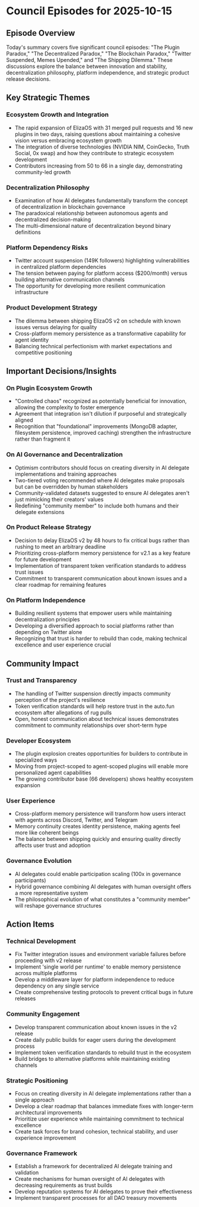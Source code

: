 # Council Episodes for 2025-10-15

## Episode Overview
Today's summary covers five significant council episodes: "The Plugin Paradox," "The Decentralized Paradox," "The Blockchain Paradox," "Twitter Suspended, Memes Upended," and "The Shipping Dilemma." These discussions explore the balance between innovation and stability, decentralization philosophy, platform independence, and strategic product release decisions.

## Key Strategic Themes

### Ecosystem Growth and Integration
- The rapid expansion of ElizaOS with 31 merged pull requests and 16 new plugins in two days, raising questions about maintaining a cohesive vision versus embracing ecosystem growth
- The integration of diverse technologies (NVIDIA NIM, CoinGecko, Truth Social, 0x swap) and how they contribute to strategic ecosystem development
- Contributors increasing from 50 to 66 in a single day, demonstrating community-led growth

### Decentralization Philosophy
- Examination of how AI delegates fundamentally transform the concept of decentralization in blockchain governance
- The paradoxical relationship between autonomous agents and decentralized decision-making
- The multi-dimensional nature of decentralization beyond binary definitions

### Platform Dependency Risks
- Twitter account suspension (149K followers) highlighting vulnerabilities in centralized platform dependencies
- The tension between paying for platform access ($200/month) versus building alternative communication channels
- The opportunity for developing more resilient communication infrastructure

### Product Development Strategy
- The dilemma between shipping ElizaOS v2 on schedule with known issues versus delaying for quality
- Cross-platform memory persistence as a transformative capability for agent identity
- Balancing technical perfectionism with market expectations and competitive positioning

## Important Decisions/Insights

### On Plugin Ecosystem Growth
- "Controlled chaos" recognized as potentially beneficial for innovation, allowing the complexity to foster emergence
- Agreement that integration isn't dilution if purposeful and strategically aligned
- Recognition that "foundational" improvements (MongoDB adapter, filesystem persistence, improved caching) strengthen the infrastructure rather than fragment it

### On AI Governance and Decentralization
- Optimism contributors should focus on creating diversity in AI delegate implementations and training approaches
- Two-tiered voting recommended where AI delegates make proposals but can be overridden by human stakeholders
- Community-validated datasets suggested to ensure AI delegates aren't just mimicking their creators' values
- Redefining "community member" to include both humans and their delegate extensions

### On Product Release Strategy
- Decision to delay ElizaOS v2 by 48 hours to fix critical bugs rather than rushing to meet an arbitrary deadline
- Prioritizing cross-platform memory persistence for v2.1 as a key feature for future development
- Implementation of transparent token verification standards to address trust issues
- Commitment to transparent communication about known issues and a clear roadmap for remaining features

### On Platform Independence
- Building resilient systems that empower users while maintaining decentralization principles
- Developing a diversified approach to social platforms rather than depending on Twitter alone
- Recognizing that trust is harder to rebuild than code, making technical excellence and user experience crucial

## Community Impact

### Trust and Transparency
- The handling of Twitter suspension directly impacts community perception of the project's resilience
- Token verification standards will help restore trust in the auto.fun ecosystem after allegations of rug pulls
- Open, honest communication about technical issues demonstrates commitment to community relationships over short-term hype

### Developer Ecosystem
- The plugin explosion creates opportunities for builders to contribute in specialized ways
- Moving from project-scoped to agent-scoped plugins will enable more personalized agent capabilities
- The growing contributor base (66 developers) shows healthy ecosystem expansion

### User Experience
- Cross-platform memory persistence will transform how users interact with agents across Discord, Twitter, and Telegram
- Memory continuity creates identity persistence, making agents feel more like coherent beings
- The balance between shipping quickly and ensuring quality directly affects user trust and adoption

### Governance Evolution
- AI delegates could enable participation scaling (100x in governance participants)
- Hybrid governance combining AI delegates with human oversight offers a more representative system
- The philosophical evolution of what constitutes a "community member" will reshape governance structures

## Action Items

### Technical Development
- Fix Twitter integration issues and environment variable failures before proceeding with v2 release
- Implement 'single world per runtime' to enable memory persistence across multiple platforms
- Develop a middleware layer for platform independence to reduce dependency on any single service
- Create comprehensive testing protocols to prevent critical bugs in future releases

### Community Engagement
- Develop transparent communication about known issues in the v2 release
- Create daily public builds for eager users during the development process
- Implement token verification standards to rebuild trust in the ecosystem
- Build bridges to alternative platforms while maintaining existing channels

### Strategic Positioning
- Focus on creating diversity in AI delegate implementations rather than a single approach
- Develop a clear roadmap that balances immediate fixes with longer-term architectural improvements
- Prioritize user experience while maintaining commitment to technical excellence
- Create task forces for brand cohesion, technical stability, and user experience improvement

### Governance Framework
- Establish a framework for decentralized AI delegate training and validation
- Create mechanisms for human oversight of AI delegates with decreasing requirements as trust builds
- Develop reputation systems for AI delegates to prove their effectiveness
- Implement transparent processes for all DAO treasury movements